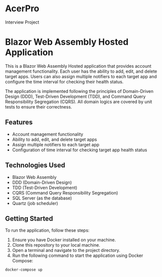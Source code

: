 # AcerPro
Interview Project

# Blazor Web Assembly Hosted Application

This is a Blazor Web Assembly Hosted application that provides account management functionality. Each user has the ability to add, edit, and delete target apps. Users can also assign multiple notifiers to each target app and configure the time interval for checking their health status.

The application is implemented following the principles of Domain-Driven Design (DDD), Test-Driven Development (TDD), and Command Query Responsibility Segregation (CQRS). All domain logics are covered by unit tests to ensure their correctness.

## Features

- Account management functionality
- Ability to add, edit, and delete target apps
- Assign multiple notifiers to each target app
- Configuration of time interval for checking target app health status

## Technologies Used

- Blazor Web Assembly
- DDD (Domain-Driven Design)
- TDD (Test-Driven Development)
- CQRS (Command Query Responsibility Segregation)
- SQL Server (as the database)
- Quartz (job scheduler)

## Getting Started

To run the application, follow these steps:

1. Ensure you have Docker installed on your machine.
2. Clone this repository to your local machine.
3. Open a terminal and navigate to the project directory.
4. Run the following command to start the application using Docker Compose:

```bash
docker-compose up
